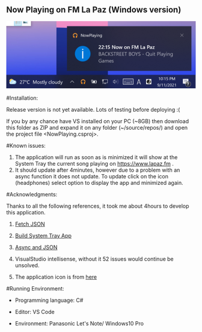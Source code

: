 ## Now Playing on FM La Paz (Windows version)

![Notification](assets/now_playing.png)

#Installation:

Release version is not yet available. Lots of testing before deploying :(

If you by any chance have VS installed on your PC (~8GB) then download this folder
as ZIP and expand it on any folder (~/source/repos/) and open the project file 
<NowPlaying.csproj>. 

#Known issues:

1. The application will run as soon as is minimized
it will show at the System Tray the current song playing on https://www.lapaz.fm .
2. It should update after 4minutes, however due to a problem with an async function
it does not update. To update click on the icon (headphones) select <Show> option
to display the app and minimized again.

#Acknowledgments:

Thanks to all the following references, 
it took me about 4hours to develop this application.

1. [Fetch JSON](https://zetcode.com/csharp/json/)

2. [Build System Tray App](https://youtu.be/-6bvqwVYwMY)

3. [Async and JSON](https://docs.microsoft.com/en-us/dotnet/csharp/language-reference/keywords/async)

4. VisualStudio intellisense, without it 52 issues would continue be unsolved.

5. The application icon is from [here](https://icon-icons.com/)

#Running Environment:

- Programming language: C#

- Editor: VS Code

- Environment: Panasonic Let's Note/ Windows10 Pro